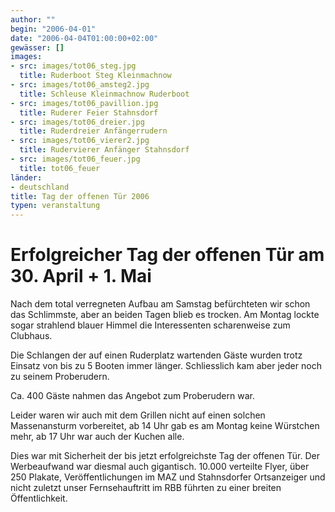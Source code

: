 ```yaml
---
author: ""
begin: "2006-04-01"
date: "2006-04-04T01:00:00+02:00"
gewässer: []
images:
- src: images/tot06_steg.jpg
  title: Ruderboot Steg Kleinmachnow
- src: images/tot06_amsteg2.jpg
  title: Schleuse Kleinmachnow Ruderboot
- src: images/tot06_pavillion.jpg
  title: Ruderer Feier Stahnsdorf
- src: images/tot06_dreier.jpg
  title: Ruderdreier Anfängerrudern
- src: images/tot06_vierer2.jpg
  title: Rudervierer Anfänger Stahnsdorf
- src: images/tot06_feuer.jpg
  title: tot06_feuer
länder: 
- deutschland
title: Tag der offenen Tür 2006
typen: veranstaltung
---
```


# Erfolgreicher Tag der offenen Tür am 30. April + 1. Mai


Nach dem total verregneten Aufbau am Samstag befürchteten wir schon das Schlimmste, aber an beiden Tagen blieb es trocken. Am Montag lockte sogar strahlend blauer Himmel die Interessenten scharenweise zum Clubhaus.

Die Schlangen der auf einen Ruderplatz wartenden Gäste wurden trotz Einsatz von bis zu 5 Booten immer länger. Schliesslich kam aber jeder noch zu seinem Proberudern.

Ca. 400 Gäste nahmen das Angebot zum Proberudern war.

Leider waren wir auch mit dem Grillen nicht auf einen solchen Massenansturm vorbereitet, ab 14 Uhr gab es am Montag keine Würstchen mehr, ab 17 Uhr war auch der Kuchen alle.

Dies war mit Sicherheit der bis jetzt erfolgreichste Tag der offenen Tür. Der Werbeaufwand war diesmal auch gigantisch. 10.000 verteilte Flyer, über 250 Plakate, Veröffentlichungen im MAZ und Stahnsdorfer Ortsanzeiger und nicht zuletzt unser Fernsehauftritt im RBB führten zu einer breiten Öffentlichkeit.
